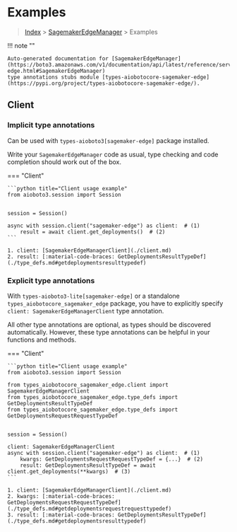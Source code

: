 # Examples

> [Index](../README.md) > [SagemakerEdgeManager](./README.md) > Examples

!!! note ""

    Auto-generated documentation for [SagemakerEdgeManager](https://boto3.amazonaws.com/v1/documentation/api/latest/reference/services/sagemaker-edge.html#SagemakerEdgeManager)
    type annotations stubs module [types-aiobotocore-sagemaker-edge](https://pypi.org/project/types-aiobotocore-sagemaker-edge/).

## Client

### Implicit type annotations

Can be used with `types-aioboto3[sagemaker-edge]` package installed.

Write your `SagemakerEdgeManager` code as usual,
type checking and code completion should work out of the box.



=== "Client"

    ```python title="Client usage example"
    from aioboto3.session import Session


    session = Session()

    async with session.client("sagemaker-edge") as client:  # (1)
        result = await client.get_deployments()  # (2)
    ```

    1. client: [SagemakerEdgeManagerClient](./client.md)
    2. result: [:material-code-braces: GetDeploymentsResultTypeDef](./type_defs.md#getdeploymentsresulttypedef) 






### Explicit type annotations

With `types-aioboto3-lite[sagemaker-edge]`
or a standalone `types_aiobotocore_sagemaker_edge` package, you have to explicitly specify
`client: SagemakerEdgeManagerClient` type annotation.

All other type annotations are optional, as types should be discovered automatically.
However, these type annotations can be helpful in your functions and methods.


=== "Client"

    ```python title="Client usage example"
    from aioboto3.session import Session

    from types_aiobotocore_sagemaker_edge.client import SagemakerEdgeManagerClient
    from types_aiobotocore_sagemaker_edge.type_defs import GetDeploymentsResultTypeDef
    from types_aiobotocore_sagemaker_edge.type_defs import GetDeploymentsRequestRequestTypeDef


    session = Session()

    client: SagemakerEdgeManagerClient
    async with session.client("sagemaker-edge") as client:  # (1)
        kwargs: GetDeploymentsRequestRequestTypeDef = {...}  # (2)
        result: GetDeploymentsResultTypeDef = await client.get_deployments(**kwargs)  # (3)
    ```

    1. client: [SagemakerEdgeManagerClient](./client.md)
    2. kwargs: [:material-code-braces: GetDeploymentsRequestRequestTypeDef](./type_defs.md#getdeploymentsrequestrequesttypedef) 
    3. result: [:material-code-braces: GetDeploymentsResultTypeDef](./type_defs.md#getdeploymentsresulttypedef) 






